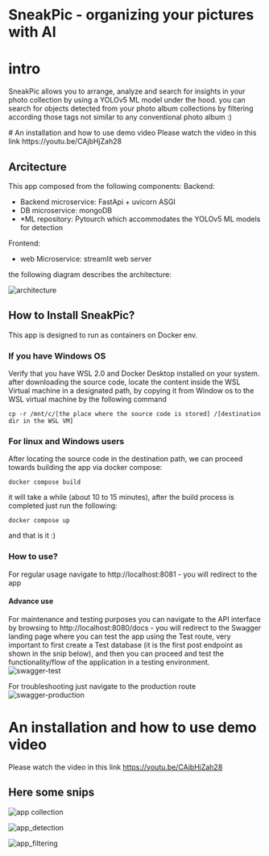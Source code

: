 # SneakPic - organizing your pictures with AI

# intro

<p>
SneakPic allows you to arrange, analyze and search for insights in your photo collection by using a YOLOv5 ML model under the hood.
you can search for objects detected from your photo album collections by filtering according those tags not similar to any conventional photo album :) 
</p>
# An installation and how to use demo video
Please watch the video in this link https://youtu.be/CAjbHjZah28

## Arcitecture

This app composed from the following components:
Backend:
<ul>
    <li>Backend microservice: FastApi + uvicorn ASGI
    <li>DB microservice: mongoDB
    <li>*ML repository: Pytourch which accommodates the YOLOv5 ML models for detection
</ul>
Frontend:
<ul>
    <li>web Microservice: streamlit web server
</ul>
the following diagram describes the architecture:

![architecture](https://user-images.githubusercontent.com/83791207/217057456-320ffd45-3a89-4b01-bcc4-41e040067823.png)



## How to Install SneakPic?
This app is designed to run as containers on Docker env.
### If you have Windows OS
Verify that you have WSL 2.0 and Docker Desktop installed on your system.
after downloading the source code, locate the content inside the WSL Virtual machine in a designated path,
by copying it from Window os to the WSL virtual machine by the following command

```
cp -r /mnt/c/[the place where the source code is stored] /[destination dir in the WSL VM]

```

### For linux and Windows users
After locating the source code in the destination path, we can proceed towards building the app via docker compose:
```
docker compose build

```
it will take a while (about 10 to 15 minutes), after the build process is completed just run the following:
```
docker compose up

```

and that is it :)

### How to use?

For regular usage navigate to http://localhost:8081 - you will redirect to the app

#### Advance use

For maintenance and testing purposes you can navigate to the API interface by browsing to http://localhost:8080/docs - you will redirect to the Swagger landing page where you can test the app using the Test route, very important to first create a Test database (it is the first post endpoint as shown in the snip below), and then you can proceed and test the functionality/flow of the application in a testing environment.
![swagger-test](https://user-images.githubusercontent.com/83791207/217056945-28b1a5e0-f9c6-457e-8e35-29551bbf41c6.png)

For troubleshooting just navigate to the production route
![swagger-production](https://user-images.githubusercontent.com/83791207/217056913-db841f64-30b9-45f4-9470-bbf931b67872.png)


# An installation and how to use demo video
Please watch the video in this link https://youtu.be/CAjbHjZah28


## Here some snips

![app collection](https://user-images.githubusercontent.com/83791207/217056849-e77fce96-5707-4c8e-84f6-9def14b34201.png)


![app_detection](https://user-images.githubusercontent.com/83791207/217056876-542797de-aee8-4bc3-8f86-2fa125c9a32f.png)

![app_filtering](https://user-images.githubusercontent.com/83791207/217056891-5f1567d6-5732-485a-aa02-daeced47069f.png)







